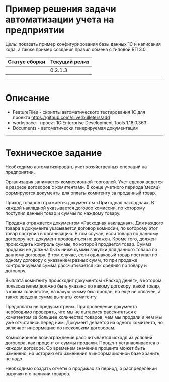 # Пример решения задачи автоматизации учета на предприятии
Цель: показать пример конфигурирования базы данных 1С и написания кода, а также пример создания правил обмена с типовой БП 3.0.

| Статус сборки | Текущий релиз |
|---------------|---------------|
|               |    0.2.1.3    |

----
# Описание
* FeatureFiles - скрипты автоматического тестирования 1С для проекта https://github.com/silverbulleters/add
* workspace - проект 1C:Enterprise Development Tools 1.16.0.363
* Documents - автоматически генерируемая документация

----
# Техническое задание

Необходимо автоматизировать учет хозяйственных операций на предприятии.

Организация занимается комиссионной торговлей. Учет сделок ведется в разрезе договоров с комитентами. В конце учетного периода(месяц) формируются документы для оплаты комитенту за проданный товар.

Приход товаров отражается документом «Приходная накладная». В каждой накладной указывается договор комиссии, по которому поступил данный товар и суммы по каждому товару.

Продажа отражается документом «Расходная накладная». Для каждого товара в документе указывается договор комиссии, по которому этот товар поступил в организацию. В том случае, если товара по данному договору нет, документ проводиться не должен. Кроме того, должен происходить контроль суммы, по которой продается товар. Сумма продажи не должна быть ниже суммы закупки для данного товара по данному договору. В том случае, если одинаковый товар поступал по одному договору с указанием разных сумм, то при продаже контролируемая сумма рассчитывается как средняя по товару и договору.

Выплата комитенту происходит документом «Расход денег», в котором пользователем должно быть указано по какому договору, какой товар, в каком количестве, на какую сумму был продан, но еще не оплачен, а также введена сумма выплаты комитенту.

Предоплаты не предусмотрены. При проведении документа необходимо проверять, что мы не пытаемся рассчитаться с комитентом за большее количество товаров, чем мы продали и чем мы уже отчитались перед ним. Документ делается на одного комитента, но включает информацию по нескольким договорам.

Комиссионное вознаграждение рассчитывается исходя из условий договора, как процент от суммы продажи. Процент устанавливается в каждом договоре. Со временем значение процента может быть изменено, но историю его изменения в информационной базе хранить не надо.

Необходимо создать отчеты о продажах за период, о распределении выручки и о наличии товаров.
